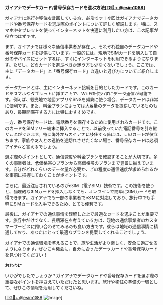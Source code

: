 **ガイアナでデータカード/番号保存カードを選ぶ方法[[TG💪+ @esim1088](https://t.me/s/esim1088)]**

ガイアナに旅行や移住を計画している方、必見です！今回はガイアナでデータカードや番号保存カードを選ぶ際のポイントについて詳しく解説します。特に、スマホやタブレットを使ってインターネットを快適に利用したい方は、この記事が役立つはずです。

まず、ガイアナでは様々な通信事業者が存在し、それぞれ独自のデータカードや番号保存カードを提供しています。一般的には、現地でSIMカードを購入して自分のデバイスにセットすれば、すぐにインターネットを利用できるようになります。ただし、どのカードを選ぶべきか迷う方も少なくないでしょう。ここでは、主に「データカード」と「番号保存カード」の違いと選び方についてご紹介します。

データカードとは、主にインターネット接続を目的としたカードです。このカードをスマホやタブレットに挿すことで、Wi-Fiを使わずにデータ通信が可能です。例えば、観光地で地図アプリやSNSを頻繁に使う場合、データカードは非常に便利です。また、料金プランによっては大容量のデータを提供しているものもあり、長期間滞在する方には特におすすめです。

一方、番号保存カードは、電話番号を保存するために使用されるカードです。このカードをSIMフリー端末に挿入することで、以前使っていた電話番号を引き継ぐことができます。特に海外からガイアナに移住する際には、このカードが役立ちます。家族や友人との連絡を途切れさせたくない場合、番号保存カードは必須アイテムと言えるでしょう。

選ぶ際のポイントとして、通信速度や料金プランを確認することが大切です。多くの事業者は、低価格帯のプランから高価格帯のプランまで豊富に揃えています。自分がどれくらいのデータ量が必要か、どの程度の通信速度が求められるかを事前に把握しておくことがポイントです。

さらに、最近注目されているのがeSIM（電子SIM）技術です。この技術を使うと、物理的なSIMカードを挿入しなくても、オンラインで簡単にSIMカードを取得できます。ガイアナでも一部の事業者でeSIMに対応しており、旅行中でも手軽にSIMカードを入手できるため、とても便利です。

最後に、ガイアナでの通信事情を理解した上で最適なカードを選ぶことが重要です。旅行中だけでなく、長期滞在を考えている方は、現地の通信事業者のカスタマーサービスに問い合わせてみるのも良い方法です。彼らは地域の通信事情に精通しており、あなたにとって最適なプランを提案してくれることでしょう。

ガイアナでの通信環境を整えることで、旅や生活がより楽しく、安全に過ごせるようになります。ぜひこの機会に、自分に合ったデータカードや番号保存カードを見つけてください！

**おわりに**

いかがでしたでしょうか？ガイアナでデータカードや番号保存カードを選ぶ際の重要なポイントを押さえていただけたと思います。旅行や移住の準備の一環として、ぜひこの情報を活用してくださいね。

[[TG💪+ @esim1088](https://t.me/s/esim1088) ![Image](https://i.postimg.cc/Y0z9fWf4/image.png)]